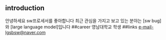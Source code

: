 ## introduction
안녕하세요
sw프로세서를 좋아합니다
최근 관심을 가지고 보고 있는 분야는 [sw bug]와 [large language model]입니다
##career
영남대학교 학생
##links
e-mail-lgsbsw@naver.com









